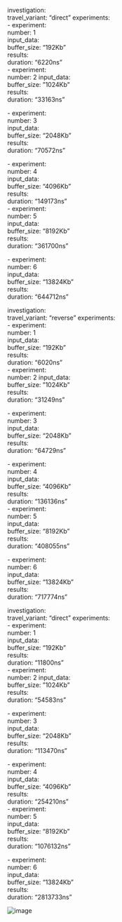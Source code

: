 investigation:        
 travel_variant: “direct”
 experiments:           
 \- experiment:          
        number: 1            
        input_data:           
                buffer_size: “192Kb”   
        results:             
                duration: “6220ns”  
 \- experiment:          
        number: 2
        input_data:           
                buffer_size: ”1024Kb”   
        results:             
                duration: “33163ns”

\- experiment:          
        number: 3            
        input_data:           
                buffer_size: “2048Kb”   
        results:             
                duration: “70572ns”  

 \- experiment:          
        number: 4            
        input_data:           
                buffer_size: “4096Kb”   
        results:             
                duration: “149173ns”  
 \- experiment:          
        number: 5            
        input_data:           
                buffer_size: “8192Kb”   
        results:             
                duration: “361700ns”  

 \- experiment:          
        number: 6            
        input_data:           
                buffer_size: “13824Kb”   
        results:             
                duration: “644712ns”  

investigation:        
 travel_variant: “reverse”
 experiments:           
 \- experiment:          
        number: 1            
        input_data:           
                buffer_size: “192Kb”   
        results:             
                duration: “6020ns”  
 \- experiment:          
        number: 2
        input_data:           
                buffer_size: ”1024Kb”   
        results:             
                duration: “31249ns”

\- experiment:          
        number: 3            
        input_data:           
                buffer_size: “2048Kb”   
        results:             
                duration: “64729ns”  

 \- experiment:          
        number: 4            
        input_data:           
                buffer_size: “4096Kb”   
        results:             
                duration: “136136ns”  
 \- experiment:          
        number: 5            
        input_data:           
                buffer_size: “8192Kb”   
        results:             
                duration: “408055ns”  

 \- experiment:          
        number: 6            
        input_data:           
                buffer_size: “13824Kb”   
        results:             
                duration: “717774ns”  

 investigation:        
 travel_variant: “direct”
 experiments:           
 \- experiment:          
        number: 1            
        input_data:           
                buffer_size: “192Kb”   
        results:             
                duration: “11800ns”  
 \- experiment:          
        number: 2
        input_data:           
                buffer_size: ”1024Kb”   
        results:             
                duration: “54583ns”

\- experiment:          
        number: 3            
        input_data:           
                buffer_size: “2048Kb”   
        results:             
                duration: “113470ns”  

 \- experiment:          
        number: 4            
        input_data:           
                buffer_size: “4096Kb”   
        results:             
                duration: “254210ns”  
 \- experiment:          
        number: 5            
        input_data:           
                buffer_size: “8192Kb”   
        results:             
                duration: “1076132ns”  

 \- experiment:          
        number: 6            
        input_data:           
                buffer_size: “13824Kb”   
        results:             
                duration: “2813733ns”  

<img src="https://ia.wampi.ru/2020/10/27/image.png" alt="image" border="0">
